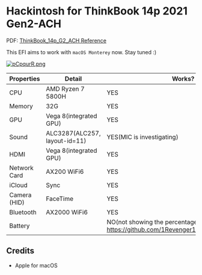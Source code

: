 # Hackintosh for ThinkBook 14p 2021 Gen2-ACH

PDF: [ThinkBook_14p_G2_ACH Reference](https://psref.lenovo.com/syspool/Sys/PDF/ThinkBook/ThinkBook_14p_G2_ACH/ThinkBook_14p_G2_ACH_Spec.pdf)

This EFI aims to work with `macOS Monterey` now. Stay tuned :)

[![pCpqurR.png](https://s1.ax1x.com/2023/06/03/pCpqurR.png)](https://imgse.com/i/pCpqurR)

|Properties|Detail| Works? |
|---|-----|--|
|CPU|AMD Ryzen 7 5800H| YES|
|Memory|32G| YES|
|GPU|Vega 8(integrated GPU)| YES|
|Sound|ALC3287(ALC257, layout-id=11)|YES(MIC is investigating)|
|HDMI|Vega 8(integrated GPU)|YES|
|Network Card| AX200 WiFi6|YES|
|iCloud|Sync|YES|
|Camera (HID)|FaceTime|YES|
|Bluetooth|AX2000 WiFi6|YES|
|Battery||NO(not showing the percentage, investigating, https://github.com/1Revenger1/ECEnabler/issues/25)|


## Credits

- Apple for macOS